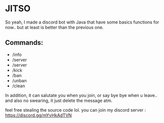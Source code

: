 # JITSO

So yeah, I made a discord bot with Java that have some basics functions for now.. but at least is better than the previous one.

## Commands:
- /info
- /server
- /server
- /kick
- /ban
- /unban
- /clean

In addition, it can salutate you when you join, or say bye bye when u leave.. and also no swearing, it just delete the message atm.

feel free stealing the source code lol. you can join my discord server : https://discord.gg/mYvHkAdTVN
